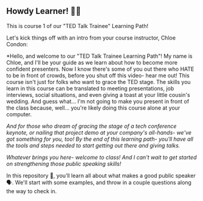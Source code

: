 ## Howdy Learner! 🙋‍♀

This is course 1 of our "TED Talk Trainee" Learning Path!

Let's kick things off with an intro from your course instructor, Chloe Condon:

*Hello, and welcome to our "TED Talk Trainee Learning Path"! My name is Chloe, and I'll be your guide as we learn about how to become more confident presenters. Now I know there's some of you out there who HATE to be in front of crowds, before you shut off this video- hear me out! This course isn't just for folks who want to grace the TED stage. The skills you learn in this course can be translated to meeting presentations, job interviews, social situations, and even giving a toast at your little cousin's wedding. And guess what... I'm not going to make you present in front of the class because, well... you're likely doing this course alone at your computer.
 
*And for those who dream of gracing the stage of a tech conference keynote, or nailing that project demo at your company's all-hands- we've got something for you, too! By the end of this learning path- you'll have all the tools and steps needed to start getting out there and giving talks.*
 
*Whatever brings you here- welcome to class! And I can't wait to get started on strengthening those public speaking skills!*

In this repository 📖, you’ll learn all about what makes a good public speaker 🗣. We'll start with some examples, and throw in a couple questions along the way to check in. 


